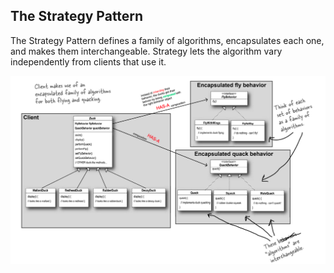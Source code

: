 ## The Strategy Pattern
 The Strategy Pattern defines a family of algorithms, encapsulates each one, and makes them interchangeable. Strategy lets the algorithm vary independently from clients that use it.


![strategy-pattern.png](src%2Fmain%2Fresources%2Fstrategy-pattern.png)